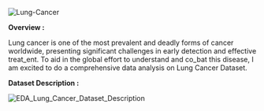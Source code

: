 ![Lung-Cancer](https://github.com/user-attachments/assets/65e9ac1c-a3fa-49cd-b408-f459296cee50)

**Overview :**

Lung cancer is one of the most prevalent and deadly forms of cancer worldwide, presenting significant challenges in early detection and effective treat_ent. To aid in the global effort to understand and co_bat this disease, I am excited to do a comprehensive data analysis on Lung Cancer Dataset.

**Dataset Description :**

![EDA_Lung_Cancer_Dataset_Description](https://github.com/user-attachments/assets/d799fe55-6de0-4abc-b8c7-fd7618e62f99)

